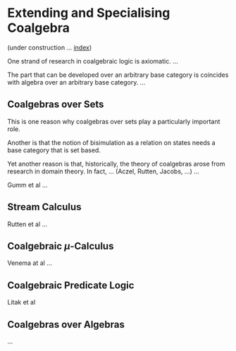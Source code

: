 # Extending and Specialising Coalgebra

(under construction ... [index](https://hackmd.io/@alexhkurz/Hy1oUrS4u))

One strand of research in coalgebraic logic is axiomatic. ... 

The part that can be developed over an arbitrary base category is coincides with algebra over an arbitrary base category. ...

## Coalgebras over Sets

This is one reason why coalgebras over sets play a particularly important role. 

Another is that the notion of bisimulation as a relation on states needs a base category that is set based. 

Yet another reason is that, historically, the theory of coalgebras arose from research in domain theory. In fact, ... (Aczel, Rutten, Jacobs, ...) ...

Gumm et al ...

## Stream Calculus

Rutten et al ...

## Coalgebraic $\mu$-Calculus

Venema at al ...

## Coalgebraic Predicate Logic

Litak et al

## Coalgebras over Algebras

...




